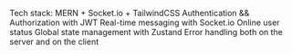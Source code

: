 Tech stack: MERN + Socket.io + TailwindCSS
Authentication && Authorization with JWT
Real-time messaging with Socket.io
Online user status
Global state management with Zustand
Error handling both on the server and on the client

